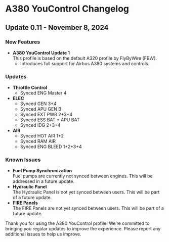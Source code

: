 # A380 YouControl Changelog

## Update 0.11 - November 8, 2024

### New Features
- **A380 YouControl Update 1**  
  This profile is based on the default A320 profile by FlyByWire (FBW).
  - Introduces full support for Airbus A380 systems and controls.

### Updates
- **Throttle Control**
  - Synced ENG Master 4
- **ELEC**
  - Synced GEN 3+4
  - Synced APU GEN B
  - Synced EXT PWR 2+3+4
  - Synced ESS BAT + APU BAT
  - Synced IDG 2+3+4
- **AIR**
  - Synced HOT AIR 1+2
  - Synced RAM AIR
  - Synced ENG BLEED 1+2+3+4

### Known Issues
- **Fuel Pump Synchronization**  
  Fuel pumps are currently not synced between engines. This will be addressed in a future update.
- **Hydraulic Panel**  
  The Hydraulic Panel is not yet synced between users. This will be part of a future update.
- **FIRE Panels**  
  The FIRE Panels are not yet synced between users. This will be part of a future update.

Thank you for using the A380 YouControl profile! We’re committed to bringing you regular updates to improve the experience. Please report any additional issues to help us improve. 

